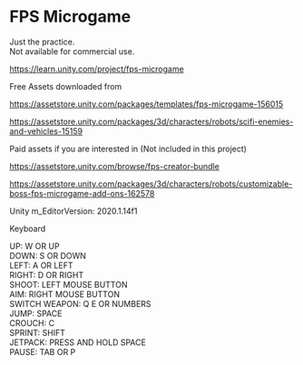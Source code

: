 # FPS Microgame
  
Just the practice.  
Not available for commercial use.  
  
https://learn.unity.com/project/fps-microgame  
  
Free Assets downloaded from  
  
https://assetstore.unity.com/packages/templates/fps-microgame-156015  
  
https://assetstore.unity.com/packages/3d/characters/robots/scifi-enemies-and-vehicles-15159  

Paid assets if you are interested in (Not included in this project)  
  
https://assetstore.unity.com/browse/fps-creator-bundle  
  
https://assetstore.unity.com/packages/3d/characters/robots/customizable-boss-fps-microgame-add-ons-162578  
  
Unity m_EditorVersion:  2020.1.14f1  
  
Keyboard  
  
UP:  W OR UP  
DOWN:  S OR DOWN  
LEFT:  A OR LEFT  
RIGHT:  D OR RIGHT  
SHOOT:  LEFT MOUSE BUTTON  
AIM:  RIGHT MOUSE BUTTON  
SWITCH WEAPON:  Q E OR NUMBERS  
JUMP:  SPACE  
CROUCH:  C  
SPRINT:  SHIFT  
JETPACK:  PRESS AND HOLD SPACE  
PAUSE:  TAB OR P  
  